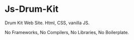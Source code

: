# Js-Drum-Kit
Drum Kit Web Site. Html, CSS, vanilla JS.

No Frameworks, No Compilers, No Libraries, No Boilerplate.
